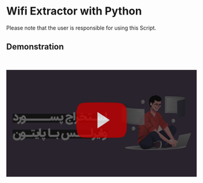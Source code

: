 # Wifi Extractor with Python

Please note that the user is responsible for using this Script.

## Demonstration
<br />
<p align="center">
    <a href="https://youtu.be/kc2shu5COos">
        <img src="https://raw.githubusercontent.com/NABEGHEHACOM/WifiExtractor/refs/heads/main/wifipassword-script_github.jpg" alt="AmirHosein Moallemi">
    </a>
</p>


